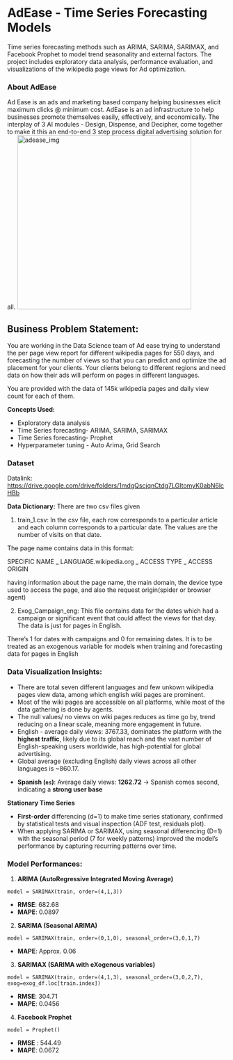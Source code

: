 # AdEase - Time Series Forecasting Models
Time series forecasting methods such as ARIMA, SARIMA, SARIMAX, and Facebook Prophet to model trend seasonality and external factors. The project includes exploratory data analysis, performance evaluation, and visualizations of the wikipedia page views for Ad optimization.

### **About AdEase**
Ad Ease is an ads and marketing based company helping businesses elicit maximum clicks @ minimum cost. AdEase is an ad infrastructure to help businesses promote themselves easily, effectively, and economically. The interplay of 3 AI modules - Design, Dispense, and Decipher, come together to make it this an end-to-end 3 step process digital advertising solution for all.
<img src="https://encrypted-tbn0.gstatic.com/images?q=tbn:ANd9GcTSGGqB27Li3IFoh_JIwopSTnnJmbzPz_a6lQ&s" alt="adease_img" width="400"/>

## Business Problem Statement:
You are working in the Data Science team of Ad ease trying to understand the per page view report for different wikipedia pages for 550 days, and forecasting the number of views so that you can predict and optimize the ad placement for your clients. Your clients belong to different regions and need data on how their ads will perform on pages in different languages.

You are provided with the data of 145k wikipedia pages and daily view count for each of them.

**Concepts Used:**

- Exploratory data analysis
- Time Series forecasting- ARIMA, SARIMA, SARIMAX
- Time Series forecasting- Prophet
- Hyperparameter tuning - Auto Arima, Grid Search

### Dataset

Datalink: https://drive.google.com/drive/folders/1mdgQscjqnCtdg7LGItomyK0abN6lcHBb


**Data Dictionary:**
There are two csv files given
1. train_1.csv: In the csv file, each row corresponds to a particular article and each column corresponds to a particular date. The values are the number of visits on that date.

  The page name contains data in this format:

  SPECIFIC NAME _ LANGUAGE.wikipedia.org _ ACCESS TYPE _ ACCESS ORIGIN

  having information about the page name, the main domain, the device type used to access the page, and also the request origin(spider or browser agent)

2. Exog_Campaign_eng: This file contains data for the dates which had a campaign or significant event that could affect the views for that day. The data is just for pages in English.

  There’s 1 for dates with campaigns and 0 for remaining dates. It is to be treated as an exogenous variable for models when training and forecasting data for pages in English 

### Data Visualization Insights:
 - There are total seven different languages and few unkown wikipedia pages view data, among which english wiki pages are prominent.
 - Most of the wiki pages are accessible on all platforms, while most of the data gathering is done by agents.
 - The null values/ no views on wiki pages reduces as time go by, trend reducing on a linear scale, meaning more engagement in future.
 - English - average daily views: 3767.33,  dominates the platform with the **highest traffic**, likely due to its global reach and the vast number of English-speaking users worldwide, has high-potential for global advertising.
 - Global average (excluding English) daily views across all other languages is ~860.17.

  * **Spanish (`es`)**: Average daily views: **1262.72**
    → Spanish comes second, indicating a **strong user base**

**Stationary Time Series** 
- **First-order** differencing (d=1) to make time series stationary, confirmed by statistical tests and visual inspection (ADF test, residuals plot).
- When applying SARIMA or SARIMAX, using seasonal differencing (D=1) with the  seasonal period (7 for weekly patterns) improved the model’s performance by capturing recurring patterns over time.

### Model Performances:
1. **ARIMA (AutoRegressive Integrated Moving Average)**

`model = SARIMAX(train, order=(4,1,3))`
  * **RMSE**: 682.68
  * **MAPE**: 0.0897

2. **SARIMA (Seasonal ARIMA)**

`model = SARIMAX(train, order=(0,1,0), seasonal_order=(3,0,1,7)`
  * **MAPE**: Approx. 0.06

3. **SARIMAX (SARIMA with eXogenous variables)**

`model = SARIMAX(train, order=(4,1,3), seasonal_order=(3,0,2,7), exog=exog_df.loc[train.index])`
  * **RMSE**: 304.71
  * **MAPE**: 0.0456

4. **Facebook Prophet**

`model = Prophet()`
  * **RMSE** : 544.49
  * **MAPE**: 0.0672 
